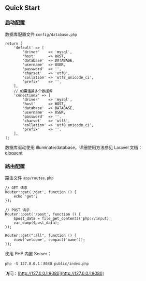 ## Quick Start

### 启动配置
数据库配置文件 `config/database.php`

```
return [
    'default' => [
        'driver'    => 'mysql',
        'host'      => HOST,
        'database'  => DATABASE,
        'username'  => USER,
        'password'  => '',
        'charset'   => 'utf8',
        'collation' => 'utf8_unicode_ci',
        'prefix'    => '',
    ],
    // 如需连接多个数据库
	'conection2' => [
		'driver'    => 'mysql',
		'host'      => HOST,
		'database'  => DATABASE,
		'username'  => USER,
		'password'  => '',
		'charset'   => 'utf8',
		'collation' => 'utf8_unicode_ci',
		'prefix'    => '',
    ],
];
```
数据库驱动使用 illuminate/database，详细使用方法参见 Laravel 文档：[eloquent](https://laravel.com/docs/5.3/eloquent)

### 路由配置

路由文件 `app/routes.php`

```
// GET 请求
Router::get('/get', function () {
	echo 'get';
});

// POST 请求
Router::post('/post', function () {
	$post_data = file_get_contents('php://input);
	var_dump($post_data);
});

Router::get(":all", function () {
	view('welcome', compact('name'));
});
```
使用 PHP 内置 Server：

```
php -S 127.0.0.1：8080 public/index.php
```
访问：[http://127.0.0.1:8080](http://127.0.0.1:8080)